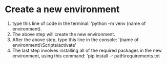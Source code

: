 # Create a new environment

1. type this line of code in the terminal: 'python -m venv (name of environment).
2. The above step will create the new environment.
3. After the above step, type this line in the console: '(name of environment)\Scripts\activate'
4. The last step involves installing all of the required packages in the new environment, using this command: 'pip install -r path\requirements.txt

